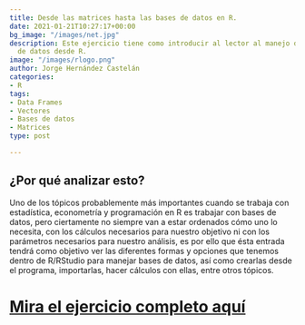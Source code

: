 ```yaml
---
title: Desde las matrices hasta las bases de datos en R.
date: 2021-01-21T10:27:17+00:00
bg_image: "/images/net.jpg"
description: Este ejercicio tiene como introducir al lector al manejo de las bases
  de datos desde R.
image: "/images/rlogo.png"
author: Jorge Hernández Castelán
categories:
- R
tags:
- Data Frames
- Vectores
- Bases de datos
- Matrices
type: post

---
```

## ¿Por qué analizar esto?

Uno de los tópicos probablemente más importantes cuando se trabaja con estadística, econometría y programación en R es trabajar con bases de datos, pero ciertamente no siempre van a estar ordenados cómo uno lo necesita, con los cálculos necesarios para nuestro objetivo ni con los parámetros necesarios para nuestro análisis, es por ello que ésta entrada tendrá como objetivo ver las diferentes formas y opciones que tenemos dentro de R/RStudio para manejar bases de datos, así como crearlas desde el programa, importarlas, hacer cálculos con ellas, entre otros tópicos.

# [Mira el ejercicio completo aquí](https://rpubs.com/Jorge_981222/matrix "Ejercicio")